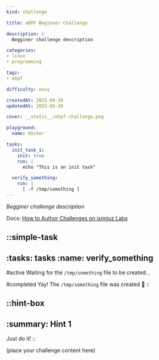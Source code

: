 ```yaml
---
kind: challenge

title: eBPF Beginner Challenge

description: |
  Begginer challenge description

categories:
- linux
- programming

tagz:
- ebpf

difficulty: easy

createdAt: 2025-08-30
updatedAt: 2025-08-30

cover: __static__/ebpf-challenge.png

playground:
  name: docker

tasks:
  init_task_1:
    init: true
    run: |
      echo "This is an init task"

  verify_something:
    run: |
      [ -f /tmp/something ]
---
```


_Begginer challenge description_

Docs: [How to Author Challenges on iximiuz Labs](/challenges/sample-challenge)

::simple-task
---
:tasks: tasks
:name: verify_something
---
#active
Waiting for the `/tmp/something` file to be created...

#completed
Yay! The `/tmp/something` file was created 🎉
::

::hint-box
---
:summary: Hint 1
---

Just do it!
::

(place your challenge content here)